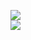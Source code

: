 [![](https://img.shields.io/badge/Made%20With-Github%20Spray-lightgrey.svg?style=for-the-badge&logo=github)](https://github.com/Annihil/github-spray#23705)  
[![](https://i.imgur.com/2DrTn0Z.gif)](https://github.com/Annihil/github-spray)